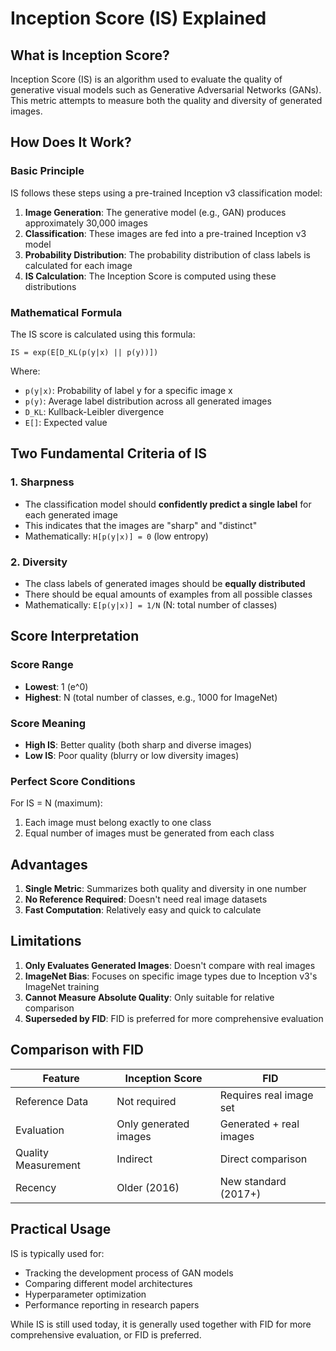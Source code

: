 # Inception Score (IS) Explained

## What is Inception Score?

Inception Score (IS) is an algorithm used to evaluate the quality of generative visual models such as Generative Adversarial Networks (GANs). This metric attempts to measure both the quality and diversity of generated images.

## How Does It Work?

### Basic Principle
IS follows these steps using a pre-trained Inception v3 classification model:

1. **Image Generation**: The generative model (e.g., GAN) produces approximately 30,000 images
2. **Classification**: These images are fed into a pre-trained Inception v3 model
3. **Probability Distribution**: The probability distribution of class labels is calculated for each image
4. **IS Calculation**: The Inception Score is computed using these distributions

### Mathematical Formula
The IS score is calculated using this formula:

```
IS = exp(E[D_KL(p(y|x) || p(y))])
```

Where:
- `p(y|x)`: Probability of label y for a specific image x
- `p(y)`: Average label distribution across all generated images
- `D_KL`: Kullback-Leibler divergence
- `E[]`: Expected value

## Two Fundamental Criteria of IS

### 1. Sharpness
- The classification model should **confidently predict a single label** for each generated image
- This indicates that the images are "sharp" and "distinct"
- Mathematically: `H[p(y|x)] = 0` (low entropy)

### 2. Diversity
- The class labels of generated images should be **equally distributed**
- There should be equal amounts of examples from all possible classes
- Mathematically: `E[p(y|x)] = 1/N` (N: total number of classes)

## Score Interpretation

### Score Range
- **Lowest**: 1 (e^0)
- **Highest**: N (total number of classes, e.g., 1000 for ImageNet)

### Score Meaning
- **High IS**: Better quality (both sharp and diverse images)
- **Low IS**: Poor quality (blurry or low diversity images)

### Perfect Score Conditions
For IS = N (maximum):
1. Each image must belong exactly to one class
2. Equal number of images must be generated from each class

## Advantages

1. **Single Metric**: Summarizes both quality and diversity in one number
2. **No Reference Required**: Doesn't need real image datasets
3. **Fast Computation**: Relatively easy and quick to calculate

## Limitations

1. **Only Evaluates Generated Images**: Doesn't compare with real images
2. **ImageNet Bias**: Focuses on specific image types due to Inception v3's ImageNet training
3. **Cannot Measure Absolute Quality**: Only suitable for relative comparison
4. **Superseded by FID**: FID is preferred for more comprehensive evaluation

## Comparison with FID

| Feature | Inception Score | FID |
|---------|-----------------|-----|
| Reference Data | Not required | Requires real image set |
| Evaluation | Only generated images | Generated + real images |
| Quality Measurement | Indirect | Direct comparison |
| Recency | Older (2016) | New standard (2017+) |

## Practical Usage

IS is typically used for:
- Tracking the development process of GAN models
- Comparing different model architectures
- Hyperparameter optimization
- Performance reporting in research papers

While IS is still used today, it is generally used together with FID for more comprehensive evaluation, or FID is preferred.
